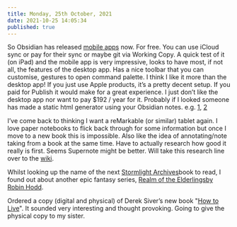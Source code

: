 ```yaml
---
title: Monday, 25th October, 2021
date: 2021-10-25 14:05:34
published: true
---
```



So Obsidian has released [mobile apps](https://obsidian.md/mobile) now. For free. You can use iCloud sync or pay for their sync or maybe git via Working Copy. A quick test of it (on iPad) and the mobile app is very impressive, looks to have most, if not all, the features of the desktop app. Has a nice toolbar that you can customise, gestures to open command palette. I think I like it more than the desktop app! If you just use Apple products, it’s a pretty decent setup. If you paid for Publish it would make for a great experience. I just don’t like the desktop app nor want to pay \$192 / year for it. Probably if I looked someone has made a static html generator using your Obsidian notes. e.g. [1](https://github.com/Maxence-L/notenote.link), [2](https://marco.kamner.eu/notes/technology/obsidian/publish-obsidian-to-personal-site/)

I’ve come back to thinking I want a reMarkable (or similar) tablet again. I love paper notebooks to flick back through for some information but once I move to a new book this is impossible. Also like the idea of annotating/note taking from a book at the same time. Have to actually research how good it really is first. Seems Supernote might be better. Will take this research line over to the [wiki](https://fondoftea.com/#e-Ink%20Tablets).

Whilst looking up the name of the next [Stormlight Archives](https://en.wikipedia.org/wiki/The_Stormlight_Archive)book to read, I found out about another epic fantasy series, [Realm of the Elderlingsby Robin Hodd](https://en.wikipedia.org/wiki/Robin_Hobb#The_Realm_of_the_Elderlings).


Ordered a copy (digital and physical) of Derek Siver’s new book "[How to Live](https://sive.rs/h)". It sounded very interesting and thought provoking. Going to give the physical copy to my sister.